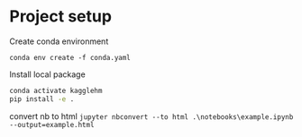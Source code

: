 # Project setup

Create conda environment

`conda env create -f conda.yaml`

Install local package
```bash
conda activate kagglehm
pip install -e .
```

convert nb to html
`jupyter nbconvert --to html .\notebooks\example.ipynb --output=example.html`